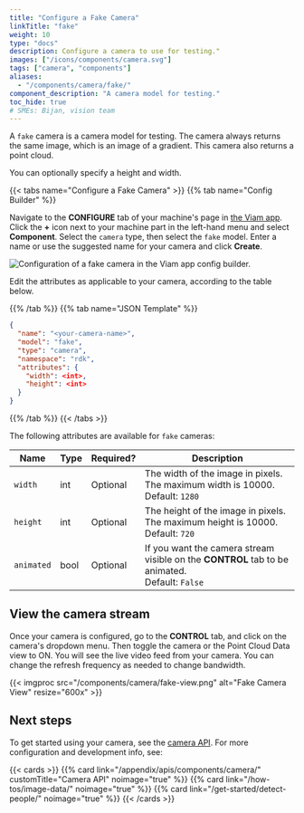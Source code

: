 ```yaml
---
title: "Configure a Fake Camera"
linkTitle: "fake"
weight: 10
type: "docs"
description: Configure a camera to use for testing."
images: ["/icons/components/camera.svg"]
tags: ["camera", "components"]
aliases:
  - "/components/camera/fake/"
component_description: "A camera model for testing."
toc_hide: true
# SMEs: Bijan, vision team
---
```


A `fake` camera is a camera model for testing.
The camera always returns the same image, which is an image of a gradient.
This camera also returns a point cloud.

You can optionally specify a height and width.

{{< tabs name="Configure a Fake Camera" >}}
{{% tab name="Config Builder" %}}

Navigate to the **CONFIGURE** tab of your machine's page in [the Viam app](https://app.viam.com).
Click the **+** icon next to your machine part in the left-hand menu and select **Component**.
Select the `camera` type, then select the `fake` model.
Enter a name or use the suggested name for your camera and click **Create**.

![Configuration of a fake camera in the Viam app config builder.](/components/camera/configure-fake.png)

Edit the attributes as applicable to your camera, according to the table below.

{{% /tab %}}
{{% tab name="JSON Template" %}}

```json {class="line-numbers linkable-line-numbers"}
{
  "name": "<your-camera-name>",
  "model": "fake",
  "type": "camera",
  "namespace": "rdk",
  "attributes": {
    "width": <int>,
    "height": <int>
  }
}
```

{{% /tab %}}
{{< /tabs >}}

The following attributes are available for `fake` cameras:

<!-- prettier-ignore -->
| Name | Type | Required? | Description |
| ---- | ---- | --------- | ----------- |
| `width` | int | Optional | The width of the image in pixels. The maximum width is 10000. <br> Default: `1280` |
| `height` | int | Optional | The height of the image in pixels. The maximum height is 10000. <br> Default: `720` |
| `animated` | bool | Optional | If you want the camera stream visible on the **CONTROL** tab to be animated. <br> Default: `False` |

## View the camera stream

Once your camera is configured, go to the **CONTROL** tab, and click on the camera's dropdown menu.
Then toggle the camera or the Point Cloud Data view to ON.
You will see the live video feed from your camera.
You can change the refresh frequency as needed to change bandwidth.

{{< imgproc src="/components/camera/fake-view.png" alt="Fake Camera View" resize="600x" >}}

## Next steps

To get started using your camera, see the [camera API](/appendix/apis/components/camera/).
For more configuration and development info, see:

{{< cards >}}
{{% card link="/appendix/apis/components/camera/" customTitle="Camera API" noimage="true" %}}
{{% card link="/how-tos/image-data/" noimage="true" %}}
{{% card link="/get-started/detect-people/" noimage="true" %}}
{{< /cards >}}
